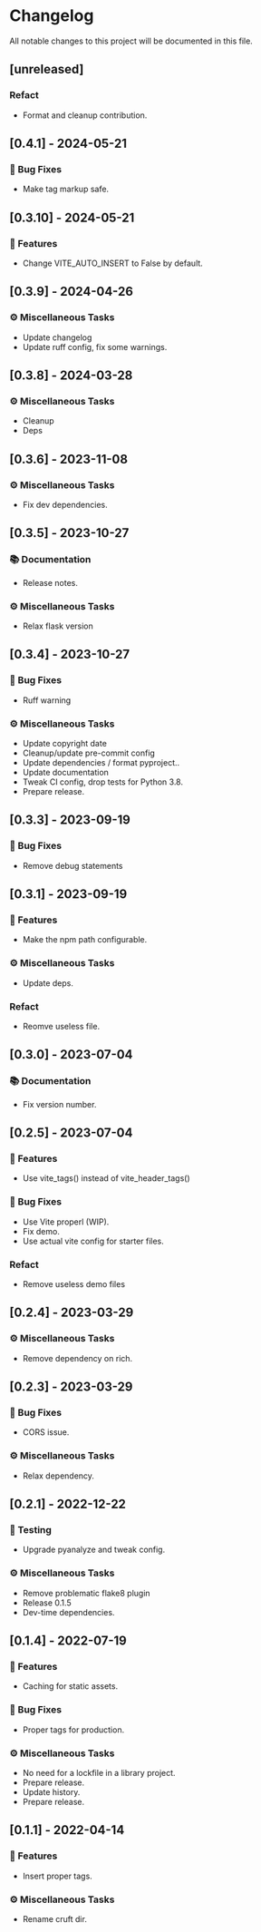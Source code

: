 # Changelog

All notable changes to this project will be documented in this file.

## [unreleased]

### Refact

- Format and cleanup contribution.

## [0.4.1] - 2024-05-21

### 🐛 Bug Fixes

- Make tag markup safe.

## [0.3.10] - 2024-05-21

### 🚀 Features

- Change VITE_AUTO_INSERT to False by default.

## [0.3.9] - 2024-04-26

### ⚙️ Miscellaneous Tasks

- Update changelog
- Update ruff config, fix some warnings.

## [0.3.8] - 2024-03-28

### ⚙️ Miscellaneous Tasks

- Cleanup
- Deps

## [0.3.6] - 2023-11-08

### ⚙️ Miscellaneous Tasks

- Fix dev dependencies.

## [0.3.5] - 2023-10-27

### 📚 Documentation

- Release notes.

### ⚙️ Miscellaneous Tasks

- Relax flask version

## [0.3.4] - 2023-10-27

### 🐛 Bug Fixes

- Ruff warning

### ⚙️ Miscellaneous Tasks

- Update copyright date
- Cleanup/update pre-commit config
- Update dependencies / format pyproject..
- Update documentation
- Tweak CI config, drop tests for Python 3.8.
- Prepare release.

## [0.3.3] - 2023-09-19

### 🐛 Bug Fixes

- Remove debug statements

## [0.3.1] - 2023-09-19

### 🚀 Features

- Make the npm path configurable.

### ⚙️ Miscellaneous Tasks

- Update deps.

### Refact

- Reomve useless file.

## [0.3.0] - 2023-07-04

### 📚 Documentation

- Fix version number.

## [0.2.5] - 2023-07-04

### 🚀 Features

- Use vite_tags() instead of vite_header_tags()

### 🐛 Bug Fixes

- Use Vite properl (WIP).
- Fix demo.
- Use actual vite config for starter files.

### Refact

- Remove useless demo files

## [0.2.4] - 2023-03-29

### ⚙️ Miscellaneous Tasks

- Remove dependency on rich.

## [0.2.3] - 2023-03-29

### 🐛 Bug Fixes

- CORS issue.

### ⚙️ Miscellaneous Tasks

- Relax dependency.

## [0.2.1] - 2022-12-22

### 🧪 Testing

- Upgrade pyanalyze and tweak config.

### ⚙️ Miscellaneous Tasks

- Remove problematic flake8 plugin
- Release 0.1.5
- Dev-time dependencies.

## [0.1.4] - 2022-07-19

### 🚀 Features

- Caching for static assets.

### 🐛 Bug Fixes

- Proper tags for production.

### ⚙️ Miscellaneous Tasks

- No need for a lockfile in a library project.
- Prepare release.
- Update history.
- Prepare release.

## [0.1.1] - 2022-04-14

### 🚀 Features

- Insert proper tags.

### ⚙️ Miscellaneous Tasks

- Rename cruft dir.

<!-- generated by git-cliff -->
